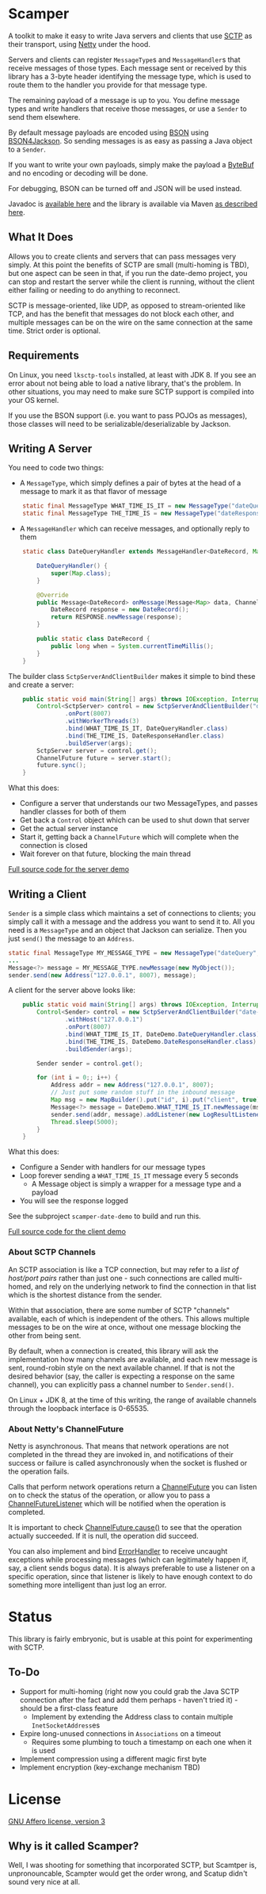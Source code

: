 Scamper
=======

A toolkit to make it easy to write Java servers and clients that use 
[SCTP](http://en.wikipedia.org/wiki/Stream_Control_Transmission_Protocol) as their
transport, using [Netty](http://netty.io) under the hood.

Servers and clients can register `MessageType`s and `MessageHandler`s that
receive messages of those types.  Each message sent or received by this
library has a 3-byte header identifying the message type, which is used to
route them to the handler you provide for that message type.

The remaining payload of a message is up to you.  You define message types 
and write handlers that receive those messages, or use a `Sender` to send 
them elsewhere.

By default message payloads
are encoded using [BSON](http://en.wikipedia.org/wiki/BSON) using 
[BSON4Jackson](https://github.com/michel-kraemer/bson4jackson).  So sending
messages is as easy as passing a Java object to a `Sender`.

If you want to write your own payloads, simply make the payload a
[ByteBuf](http://netty.io/5.0/api/io/netty/buffer/ByteBuf.html) and
no encoding or decoding will be done.

For debugging, BSON can be turned off and JSON will be used instead.

Javadoc is [available here](http://timboudreau.com/builds/job/scamper/lastSuccessfulBuild/artifact/scamper/target/apidocs/index.html)
and the library is available via Maven [as described here](http://timboudreau.com/builds/).


What It Does
------------

Allows you to create clients and servers that can pass messages very simply.
At this point the benefits of SCTP are small (multi-homing is TBD), but one
aspect can be seen in that, if you run the date-demo project, you can stop
and restart the server while the client is running, without the client
either failing or needing to do anything to reconnect.

SCTP is message-oriented, like UDP, as opposed to stream-oriented like TCP,
and has the benefit that messages do not block each other, and multiple messages
can be on the wire on the same connection at the same time.  Strict order is
optional.

Requirements
------------

On Linux, you need `lksctp-tools` installed, at least with JDK 8.  If you see
an error about not being able to load a native library, that's the problem.
In other situations, you may need to make sure SCTP support is compiled into
your OS kernel.

If you use the BSON support (i.e. you want to pass POJOs as messages), those
classes will need to be serializable/deserializable by Jackson.


Writing A Server
----------------

You need to code two things:

 * A `MessageType`, which simply defines a pair of bytes at the head of a
message to mark it as that flavor of message

```java
    static final MessageType WHAT_TIME_IS_IT = new MessageType("dateQuery", 1, 1);
    static final MessageType THE_TIME_IS = new MessageType("dateResponse", 1, 2);
```

 * A `MessageHandler` which can receive messages, and optionally reply to them
```java
    static class DateQueryHandler extends MessageHandler<DateRecord, Map> {

        DateQueryHandler() {
            super(Map.class);
        }

        @Override
        public Message<DateRecord> onMessage(Message<Map> data, ChannelHandlerContext ctx) {
            DateRecord response = new DateRecord();
            return RESPONSE.newMessage(response);
        }

        public static class DateRecord {
            public long when = System.currentTimeMillis();
        }
    }
```

The builder class `SctpServerAndClientBuilder` makes it simple to bind these and
create a server:

```java
    public static void main(String[] args) throws IOException, InterruptedException {
        Control<SctpServer> control = new SctpServerAndClientBuilder("date-demo")
                .onPort(8007)
                .withWorkerThreads(3)
                .bind(WHAT_TIME_IS_IT, DateQueryHandler.class)
                .bind(THE_TIME_IS, DateResponseHandler.class)
                .buildServer(args);
        SctpServer server = control.get();
        ChannelFuture future = server.start();
        future.sync();
    }
```

What this does:

 * Configure a server that understands our two MessageTypes, and passes handler
classes for both of them
 * Get back a `Control` object which can be used to shut down that server
 * Get the actual server instance
 * Start it, getting back a `ChannelFuture` which will complete when the 
connection is closed
 * Wait forever on that future, blocking the main thread

[Full source code for the server demo](https://github.com/timboudreau/scamper/blob/master/scamper-date-demo/src/main/java/com/mastfrog/scamper/demo/dates/DateDemo.java)


Writing a Client
----------------

`Sender` is a simple class which maintains a set of connections to clients;
you simply call it with a message and the address you want to send it to.  All
you need is a `MessageType` and an object that Jackson can serialize.  Then
you just `send()` the message to an `Address`.

```java
static final MessageType MY_MESSAGE_TYPE = new MessageType("dateQuery", 1, 1);
...
Message<?> message = MY_MESSAGE_TYPE.newMessage(new MyObject());
sender.send(new Address("127.0.0.1", 8007), message);
```

A client for the server above looks like:

```java
    public static void main(String[] args) throws IOException, InterruptedException {
        Control<Sender> control = new SctpServerAndClientBuilder("date-demo")
                .withHost("127.0.0.1")
                .onPort(8007)
                .bind(WHAT_TIME_IS_IT, DateDemo.DateQueryHandler.class)
                .bind(THE_TIME_IS, DateDemo.DateResponseHandler.class)
                .buildSender(args);

        Sender sender = control.get();

        for (int i = 0;; i++) {
            Address addr = new Address("127.0.0.1", 8007);
            // Just put some random stuff in the inbound message
            Map msg = new MapBuilder().put("id", i).put("client", true).build();
            Message<?> message = DateDemo.WHAT_TIME_IS_IT.newMessage(msg);
            sender.send(addr, message).addListener(new LogResultListener(i));
            Thread.sleep(5000);
        }
    }
```

What this does:

 * Configure a Sender with handlers for our message types
 * Loop forever sending a `WHAT_TIME_IS_IT` message every 5 seconds
    * A Message object is simply a wrapper for a message type and a payload
 * You will see the response logged

See the subproject `scamper-date-demo` to build and run this.

[Full source code for the client demo](https://github.com/timboudreau/scamper/blob/master/scamper-date-demo/src/main/java/com/mastfrog/scamper/demo/dates/DateClientDemo.java)

### About SCTP Channels

An SCTP association is like a TCP connection, but may refer to a *list of host/port pairs*
rather than just one - such connections are called multi-homed, and rely on the
underlying network to find the connection in that list which is the shortest distance
from the sender.

Within that association, there are some number of SCTP "channels" available, each
of which is independent of the others.  This allows multiple messages to be on
the wire at once, without one message blocking the other from being sent.

By default, when a connection is created, this library will ask the implementation
how many channels are available, and each new message is sent, round-robin style
on the next available channel.  If that is not the desired behavior (say, the 
caller is expecting a response on the same channel), you can
explicitly pass a channel number to <code>Sender.send()</code>.

On Linux + JDK 8, at the time of this writing, the range of available channels
through the loopback interface is 0-65535.


### About Netty's ChannelFuture

Netty is asynchronous.  That means that network operations are not completed in
the thread they are invoked in, and notifications of their success or failure
is called asynchronously when the socket is flushed or the operation fails.

Calls that perform network operations return a 
<a href="http://netty.io/5.0/api/io/netty/channel/ChannelFuture.html">ChannelFuture</a>
you can listen on to check the status of the operation,
or allow you to pass a 
<a href="http://netty.io/5.0/api/io/netty/channel/ChannelFutureListener.html">ChannelFutureListener</a>
which will be notified when the operation is completed.

It is important to check 
<a href="http://netty.io/5.0/api/io/netty/util/concurrent/Future.html#cause()">ChannelFuture.cause()</a>
to see that the operation actually succeeded.  If it is null, the operation did
succeed.

You can also implement and bind <a href="ErrorHandler.html">ErrorHandler</a> to
receive uncaught exceptions while processing messages (which can legitimately
happen if, say, a client sends bogus data).  It is always preferable to use a
listener on a specific operation, since that listener is likely to have enough
context to do something more intelligent than just log an error.

Status
======

This library is fairly embryonic, but is usable at this point for experimenting
with SCTP.


To-Do
-----

 * Support for multi-homing (right now you could grab the Java SCTP connection after the fact
and add them perhaps - haven't tried it) - should be a first-class feature
   * Implement by extending the Address class to contain multiple `InetSocketAddress`es
 * Expire long-unused connections in `Associations` on a timeout
   * Requires some plumbing to touch a timestamp on each one when it is used
 * Implement compression using a different magic first byte
 * Implement encryption (key-exchange mechanism TBD)

License
=======

[GNU Affero license, version 3](http://www.gnu.org/licenses/agpl-3.0.html)


Why is it called Scamper?
-------------------------

Well, I was shooting for something that incorporated SCTP, but Scamtper is,
unpronouncable, Scampter would get the order wrong, and Scatup didn't 
sound very nice at all.
